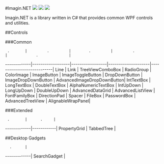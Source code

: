 ﻿#Imagin.NET ![](https://img.shields.io/badge/style-1.4-blue.svg?style=flat&label=version) ![](https://img.shields.io/badge/style-stable-green.svg?style=flat&label=build) ![](https://img.shields.io/badge/style-4.6-red.svg?style=flat&label=.NET)

Imagin.NET is a library written in C# that provides common WPF controls and utilities.

##Controls

###Common

     .       |         .         |        .         |         .           |             .              | 
-------------|-------------------|------------------|---------------------|----------------------------|
Line         | Link              | TreeViewComboBox | RadioGroup          | ColorImage                 |
ImageButton  | ImageToggleButton | DropDownButton   | ImageDropDownButton | AdvancedImageDropDownButton|
IntTextBox   | LongTextBox       | DoubleTextBox    | AlphaNumericTextBox | IntUpDown                  | 
LongUpDown   | DoubleUpDown      | AdvancedDataGrid | AdvancedListView    | FontFamilyBox              | 
DirectionPad | Spacer            | FileBox          | PasswordBox         | AdvancedTreeView           | 
AlignableWrapPanel|

###Extended

     .       |      .     | 
-------------|------------|
PropertyGrid | TabbedTree |

##Desktop Gadgets

      .      |
-------------|
SearchGadget |